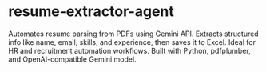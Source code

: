 # resume-extractor-agent
Automates resume parsing from PDFs using Gemini API. Extracts structured info like name, email, skills, and experience, then saves it to Excel. Ideal for HR and recruitment automation workflows. Built with Python, pdfplumber, and OpenAI-compatible Gemini model.
